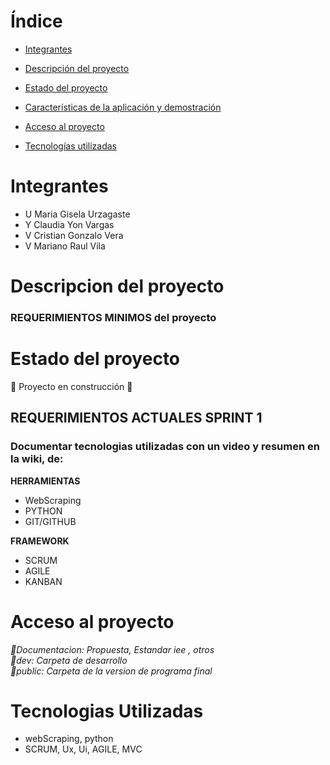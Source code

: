 
# Índice

* [Integrantes](#Integrantes)

* [Descripción del proyecto](#Descripción-del-proyecto)

* [Estado del proyecto](#Estado-del-proyecto)

* [Características de la aplicación y demostración](#Características-de-la-aplicación-y-demostración)

* [Acceso al proyecto](#acceso-proyecto)

* [Tecnologías utilizadas](#tecnologías-utilizadas)


# Integrantes

* U  Maria Gisela Urzagaste
* Y  Claudia  Yon Vargas
* V  Cristian Gonzalo Vera
* V  Mariano Raul Vila

# Descripcion del proyecto



### REQUERIMIENTOS MINIMOS del proyecto



# Estado del proyecto

:construction: Proyecto en construcción :construction:


## <strong>REQUERIMIENTOS ACTUALES SPRINT 1</strong>

### Documentar tecnologias utilizadas con un video y resumen en la wiki, de: 

<strong>**HERRAMIENTAS**</strong>

* WebScraping
* PYTHON
* GIT/GITHUB

<strong>**FRAMEWORK**</strong>
* SCRUM
* AGILE
* KANBAN

# Acceso al proyecto 


 
 <em> 📁Documentacion:  Propuesta, Estandar iee , otros                                                            
      📁dev:            Carpeta de desarrollo        
      📁public:         Carpeta de la version de programa final                                                     
</em>

# Tecnologias Utilizadas
* webScraping, python
* SCRUM, Ux, Ui, AGILE, MVC


